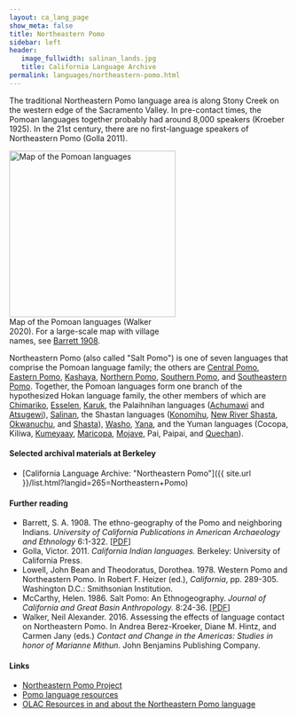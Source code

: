 ```yaml
---
layout: ca_lang_page
show_meta: false
title: Northeastern Pomo
sidebar: left
header:
   image_fullwidth: salinan_lands.jpg
   title: California Language Archive
permalink: languages/northeastern-pomo.html
---
```


The traditional Northeastern Pomo language area is along Stony Creek on the western edge of the Sacramento Valley. In pre-contact times, the Pomoan languages together probably had around 8,000 speakers (Kroeber 1925). In the 21st century, there are no first-language speakers of Northeastern Pomo (Golla 2011).

<div class="image fit right" style="width: 300px;">
<img alt="Map of the Pomoan languages" src="{{ site.urlimg }}pomoan-languages-map-small.jpg" width="300px"/>
<div class="caption">
Map of the Pomoan languages (Walker 2020). For a large-scale map with village names, see <a href="https://berkeley.box.com/v/pomoan-languages-map">Barrett 1908</a>.
</div>
</div>

Northeastern Pomo (also called "Salt Pomo") is one of seven languages that comprise the Pomoan language family; the others are [Central Pomo](central-pomo.html), [Eastern Pomo](eastern-pomo.html), [Kashaya](kashaya.html), [Northern Pomo](northern-pomo.html),  [Southern Pomo](southern-pomo.html), and [Southeastern Pomo](southeastern-pomo.html). Together, the Pomoan languages form one branch of the hypothesized Hokan language family, the other members of which are [Chimariko](chimariko.html), [Esselen](esselen.html), [Karuk](karuk.html), the Palaihnihan languages ([Achumawi](achumawi.html) and [Atsugewi](atsugewi.html)), [Salinan](salinan.html), the Shastan languages ([Konomihu](konomihu.html), [New River Shasta](new-river-shasta.html), [Okwanuchu](okwanuchu.html), and [Shasta](shasta.html)), [Washo](washo.html), [Yana](yana.html), and the Yuman languages (Cocopa, Kiliwa, [Kumeyaay](kumeyaay.html), [Maricopa](maricopa.html), [Mojave](mojave.html), Pai, Paipai, and [Quechan](quechan.html)).

#### Selected archival materials at Berkeley

* [California Language Archive: "Northeastern Pomo"]({{ site.url }}/list.html?langid=265=Northeastern+Pomo)

#### Further reading

* Barrett, S. A. 1908. The ethno-geography of the Pomo and neighboring Indians. *University of California Publications in American Archaeology and Ethnology* 6:1-322.
[[PDF](http://digitalassets.lib.berkeley.edu/anthpubs/ucb/text/ucp006-003-004.pdf)]
* Golla, Victor. 2011. *California Indian languages.* Berkeley: University of California Press.
* Lowell, John Bean and Theodoratus, Dorothea. 1978. Western Pomo and Northeastern Pomo. In Robert F. Heizer (ed.), *California*, pp. 289-305. Washington D.C.: Smithsonian Institution.
* McCarthy, Helen. 1986. Salt Pomo: An Ethnogeography. *Journal of California and Great Basin Anthropology.* 8:24-36.
[[PDF](https://escholarship.org/uc/item/33v8v3vt)]
* Walker, Neil Alexander. 2016. Assessing the effects of language contact on Northeastern Pomo. In Andrea Berez-Kroeker, Diane M. Hintz, and Carmen Jany (eds.) *Contact and Change in the Americas: Studies in honor of Marianne Mithun*. John Benjamins Publishing Company.

#### Links

* [Northeastern Pomo Project](http://wieldoc.org/?page_id=269)
* [Pomo language resources](https://cimcc.org/education-center/pomo-language-resource/)
* [OLAC Resources in and about the Northeastern Pomo language](http://www.language-archives.org/language/pef)

